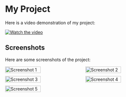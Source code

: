 # My Project

Here is a video demonstration of my project:

[![Watch the video](https://img.youtube.com/vi/RnI-w8G5Jo0/0.jpg)](https://youtu.be/RnI-w8G5Jo0?si=06iKe78B6Jex88oC)

## Screenshots

Here are some screenshots of the project:

<div style="display: flex; flex-wrap: wrap; justify-content: space-between;">
  <img src="path/to/screenshot1.png" alt="Screenshot 1" width="48%" style="margin-bottom: 10px;">
  <img src="path/to/screenshot2.png" alt="Screenshot 2" width="48%" style="margin-bottom: 10px;">
  <img src="path/to/screenshot3.png" alt="Screenshot 3" width="48%" style="margin-bottom: 10px;">
  <img src="path/to/screenshot4.png" alt="Screenshot 4" width="48%" style="margin-bottom: 10px;">
  <img src="path/to/screenshot5.png" alt="Screenshot 5" width="48%" style="margin-bottom: 10px;">
</div>
